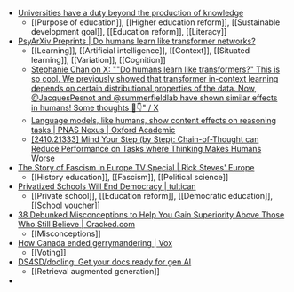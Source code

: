 - [Universities have a duty beyond the production of knowledge](https://www.universityworldnews.com/post-mobile.php?story=2024102508233637)
	- [[Purpose of education]], [[Higher education reform]], [[Sustainable development goal]], [[Education reform]], [[Literacy]]
- [PsyArXiv Preprints | Do humans learn like transformer networks?](https://osf.io/preprints/psyarxiv/ryn8d)
	- [[Learning]], [[Artificial intelligence]], [[Context]], [[Situated learning]], [[Variation]], [[Cognition]]
	- [Stephanie Chan on X: ""Do humans learn like transformers?" This is so cool. We previously showed that transformer in-context learning depends on certain distributional properties of the data. Now, @JacquesPesnot and @summerfieldlab have shown similar effects in humans! Some thoughts 🧵👇" / X](https://x.com/scychan_brains/status/1852152922118729961)
	- [Language models, like humans, show content effects on reasoning tasks | PNAS Nexus | Oxford Academic](https://academic.oup.com/pnasnexus/article/3/7/pgae233/7712372)
	- [[2410.21333] Mind Your Step (by Step): Chain-of-Thought can Reduce Performance on Tasks where Thinking Makes Humans Worse](https://arxiv.org/abs/2410.21333)
- [The Story of Fascism in Europe TV Special | Rick Steves' Europe](https://www.ricksteves.com/watch-read-listen/video/tv-show/fascism)
	- [[History education]], [[Fascism]], [[Political science]]
- [Privatized Schools Will End Democracy | tultican](https://tultican.com/2024/10/30/privatized-schools-will-end-democracy/)
	- [[Private school]], [[Education reform]], [[Democratic education]], [[School voucher]]
- [38 Debunked Misconceptions to Help You Gain Superiority Above Those Who Still Believe | Cracked.com](https://www.cracked.com/image-pictofact-13244-38-debunked-misconceptions-to-help-you-gain-superiority-above-those-who-still-believe)
	- [[Misconceptions]]
- [How Canada ended gerrymandering | Vox](https://www.vox.com/2014/4/15/5604284/us-elections-are-rigged-but-canada-knows-how-to-fix-them)
	- [[Voting]]
- [DS4SD/docling: Get your docs ready for gen AI](https://github.com/DS4SD/docling)
	- [[Retrieval augmented generation]]
-
